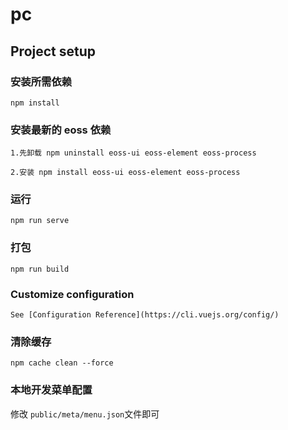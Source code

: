 # pc

## Project setup

### 安装所需依赖

```
npm install
```

### 安装最新的 eoss 依赖

```
1.先卸载 npm uninstall eoss-ui eoss-element eoss-process

2.安装 npm install eoss-ui eoss-element eoss-process
```

### 运行

```
npm run serve
```

### 打包

```
npm run build
```

### Customize configuration

```
See [Configuration Reference](https://cli.vuejs.org/config/)
```

### 清除缓存

```
npm cache clean --force
```

### 本地开发菜单配置

修改 `public/meta/menu.json`文件即可
